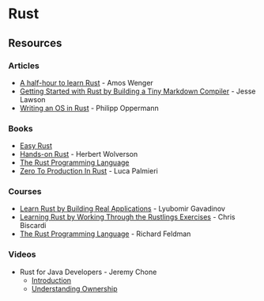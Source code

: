 # Rust

## Resources

### Articles

* [A half-hour to learn Rust](https://fasterthanli.me/articles/a-half-hour-to-learn-rust) - Amos Wenger
* [Getting Started with Rust by Building a Tiny Markdown Compiler](https://jesselawson.org/rust/getting-started-with-rust-by-building-a-tiny-markdown-compiler/) - Jesse Lawson
* [Writing an OS in Rust](https://os.phil-opp.com) - Philipp Oppermann

### Books

* [Easy Rust](https://fongyoong.github.io/easy\_rust/)
* [Hands-on Rust](https://pragprog.com/titles/hwrust/hands-on-rust/) - Herbert Wolverson
* [The Rust Programming Language](https://doc.rust-lang.org/book/)
* [Zero To Production In Rust](https://www.zero2prod.com/index.html?country=the%20UK\&discount\_code=VAT20) - Luca Palmieri

### Courses

* [Learn Rust by Building Real Applications](https://www.udemy.com/course/rust-fundamentals/) - Lyubomir Gavadinov
* [Learning Rust by Working Through the Rustlings Exercises](https://egghead.io/courses/learning-rust-by-solving-the-rustlings-exercises-a722) - Chris Biscardi
* [The Rust Programming Language](https://frontendmasters.com/courses/rust/) - Richard Feldman

### Videos

* Rust for Java Developers - Jeremy Chone
  * [Introduction](https://www.youtube.com/watch?v=iFdh4sPC5Tg)
  * [Understanding Ownership](https://www.youtube.com/watch?v=Vg1LGHuAPP8)
